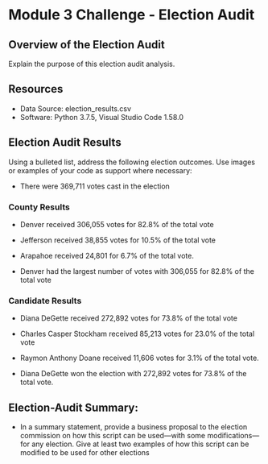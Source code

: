 # Module 3 Challenge - Election Audit

## Overview of the Election Audit
Explain the purpose of this election audit analysis.


## Resources
- Data Source: election_results.csv
- Software: Python 3.7.5, Visual Studio Code 1.58.0


## Election Audit Results
Using a bulleted list, address the following election outcomes. Use images or examples of your code as support where necessary:  

 - There were 369,711 votes cast in the election

### County Results
 - Denver received 306,055 votes for 82.8% of the total vote
 - Jefferson received 38,855 votes for 10.5% of the total vote
 - Arapahoe received 24,801 for 6.7% of the total vote.  

 - Denver had the largest number of votes with 306,055 for 82.8% of the total vote

### Candidate Results
 - Diana DeGette received 272,892 votes for 73.8% of the total vote
 - Charles Casper Stockham received 85,213 votes for 23.0% of the total vote
 - Raymon Anthony Doane received 11,606 votes for 3.1% of the total vote.  

 - Diana DeGette won the election with 272,892 votes for 73.8% of the total vote.


## Election-Audit Summary: 
 - In a summary statement, provide a business proposal to the election commission on how this script can be used—with some modifications—for any election. Give at least two examples of how this script can be modified to be used for other elections
